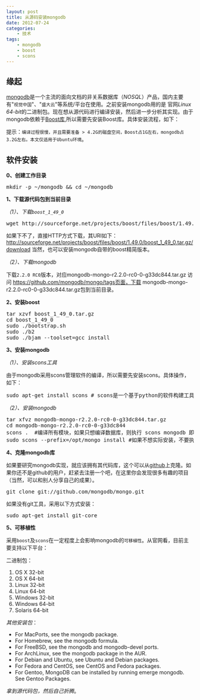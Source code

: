 ```yaml
---
layout: post
title: 从源码安装mongodb
date: 2012-07-24
categories:
    - 技术
tags:
    - mongodb
    - boost
    - scons
---
```

## 缘起

[mongodb](http://www.mongodb.org/downloads)是一个主流的面向文档的非关系数据库（_NOSQL_）产品，国内主要有"`视觉中国`"、"`盛大云`"等系统/平台在使用。之前安装mongodb用的是 官网*Linux 64-bit*的二进制包。现在想从源代码进行编译安装，然后进一步分析其实现。由于mongodb依赖于[Boost库](http://www.boost.org),所以需要先安装Boost库。具体安装流程，如下：

提示：`编译过程很慢，并且需要准备 > 4.2G的磁盘空间，Boost占1G左右，mongodb占3.2G左右。本文仅适用于Ubuntu环境`。

## 软件安装

__0、创建工作目录__
<pre class="prettyprint linenums">
mkdir -p ~/mongodb && cd ~/mongodb 
</pre>

__1、下载源代码包到当前目录__

*（1）、下载`boost_1_49_0`*
<pre class="prettyprint linenums">
wget http://sourceforge.net/projects/boost/files/boost/1.49.0/boost_1_49_0.tar.gz
</pre>
如果下不了，直接HTTP方式下载，其URI如下：
http://sourceforge.net/projects/boost/files/boost/1.49.0/boost_1_49_0.tar.gz/download
当然，也可以安装mongodb自带的boost精简版本。

*（2）、下载mongodb*

下载`2.2.0 RC0`版本，对应mongodb-mongo-r2.2.0-rc0-0-g33dc844.tar.gz
访问 https://github.com/mongodb/mongo/tags页面，下载 mongodb-mongo-r2.2.0-rc0-0-g33dc844.tar.gz包到当前目录。

__2、安装boost__
<pre class="prettyprint linenums">
tar xzvf boost_1_49_0.tar.gz
cd boost_1_49_0
sudo ./bootstrap.sh
sudo ./b2
sudo ./bjam --toolset=gcc install
</pre>

__3、安装mongodb__

*（1）、安装scons工具*

由于mongodb采用scons管理软件的编译，所以需要先安装scons。具体操作，如下：
<pre class="prettyprint linenums">
sudo apt-get install scons # scons是一个基于python的软件构建工具
</pre>

*（2）、安装mongodb*
<pre class="prettyprint linenums">
tar xfvz mongodb-mongo-r2.2.0-rc0-0-g33dc844.tar.gz
cd mongodb-mongo-r2.2.0-rc0-0-g33dc844
scons .  #编译所有模块，如果只想编译数据库，则执行 scons mongodb 即可
sudo scons --prefix=/opt/mongo install #如果不想实际安装，不要执行此操作
</pre>

__4、克隆mongodb库__

如果要研究mongodb实现，就应该拥有其代码库，这个可以从[github](http://www.github.com/mongodb/mongo)上克隆。如果你还不是github的用户，赶紧去注册一个吧，在这里你会发现很多有趣的项目（当然，可以和别人分享自己的成果）。
<pre class="prettyprint linenums">
git clone git://github.com/mongodb/mongo.git
</pre>
如果没有git工具，采用以下方式安装：
<pre class="prettyprint linenums">
sudo apt-get install git-core
</pre>

__5、可移植性__

采用`boost`及`scons`在一定程度上会影响mongodb的`可移植性`。从官网看，目前主要支持以下平台：

二进制包：

1.    OS X 32-bit
2.    OS X 64-bit	
3.    Linux 32-bit
4.    Linux 64-bit
5.    Windows 32-bit
6.    Windows 64-bit	
7.    Solaris 64-bit

*其他安装包*：

-    For MacPorts, see the mongodb package.
-    For Homebrew, see the mongodb formula.
-    For FreeBSD, see the mongodb and mongodb-devel ports.
-    For ArchLinux, see the mongodb package in the AUR.
-    For Debian and Ubuntu, see Ubuntu and Debian packages.
-    For Fedora and CentOS, see CentOS and Fedora packages.
-    For Gentoo, MongoDB can be installed by running emerge mongodb. See Gentoo Packages.

*拿到源代码包，然后自己折腾*。


